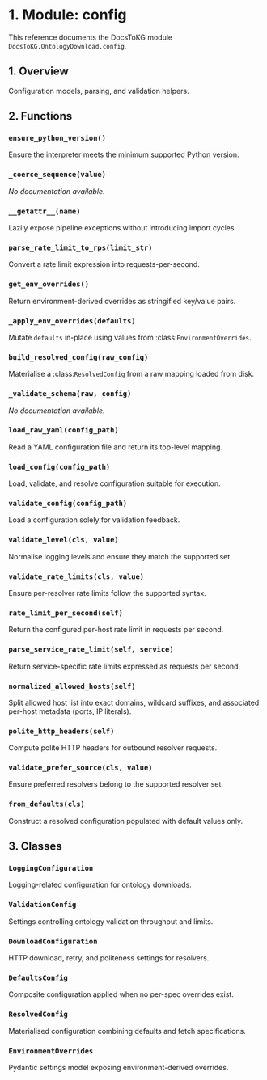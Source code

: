 # 1. Module: config

This reference documents the DocsToKG module ``DocsToKG.OntologyDownload.config``.

## 1. Overview

Configuration models, parsing, and validation helpers.

## 2. Functions

### `ensure_python_version()`

Ensure the interpreter meets the minimum supported Python version.

### `_coerce_sequence(value)`

*No documentation available.*

### `__getattr__(name)`

Lazily expose pipeline exceptions without introducing import cycles.

### `parse_rate_limit_to_rps(limit_str)`

Convert a rate limit expression into requests-per-second.

### `get_env_overrides()`

Return environment-derived overrides as stringified key/value pairs.

### `_apply_env_overrides(defaults)`

Mutate ``defaults`` in-place using values from :class:`EnvironmentOverrides`.

### `build_resolved_config(raw_config)`

Materialise a :class:`ResolvedConfig` from a raw mapping loaded from disk.

### `_validate_schema(raw, config)`

*No documentation available.*

### `load_raw_yaml(config_path)`

Read a YAML configuration file and return its top-level mapping.

### `load_config(config_path)`

Load, validate, and resolve configuration suitable for execution.

### `validate_config(config_path)`

Load a configuration solely for validation feedback.

### `validate_level(cls, value)`

Normalise logging levels and ensure they match the supported set.

### `validate_rate_limits(cls, value)`

Ensure per-resolver rate limits follow the supported syntax.

### `rate_limit_per_second(self)`

Return the configured per-host rate limit in requests per second.

### `parse_service_rate_limit(self, service)`

Return service-specific rate limits expressed as requests per second.

### `normalized_allowed_hosts(self)`

Split allowed host list into exact domains, wildcard suffixes, and associated per-host metadata (ports, IP literals).

### `polite_http_headers(self)`

Compute polite HTTP headers for outbound resolver requests.

### `validate_prefer_source(cls, value)`

Ensure preferred resolvers belong to the supported resolver set.

### `from_defaults(cls)`

Construct a resolved configuration populated with default values only.

## 3. Classes

### `LoggingConfiguration`

Logging-related configuration for ontology downloads.

### `ValidationConfig`

Settings controlling ontology validation throughput and limits.

### `DownloadConfiguration`

HTTP download, retry, and politeness settings for resolvers.

### `DefaultsConfig`

Composite configuration applied when no per-spec overrides exist.

### `ResolvedConfig`

Materialised configuration combining defaults and fetch specifications.

### `EnvironmentOverrides`

Pydantic settings model exposing environment-derived overrides.
